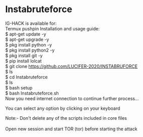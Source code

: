 # Instabruteforce
 IG-HACK is available for:<br>
Termux
pushpin Installation and usage guide:<br>
$ apt-get update -y<br>
$ apt-get upgrade -y<br>
$ pkg install python -y <br>
$ pkg install python2 -y<br>
$ pkg install git -y<br>
$ pip install lolcat<br>
$ git clone https://github.com/LUCIFER-2020/INSTABRUFORCE <br>
$ ls<br>
$ cd Instabruteforce<br>
$ ls<br>
$ bash setup<br>
$ bash Instabruteforce.sh<br>
Now you need internet connection to continue further process...<br>

You can select any option by clicking on your keyboard<br>

Note:- Don't delete any of the scripts included in core files<br>
<br>
Open new session and start TOR (tor) before starting the attack<br>
